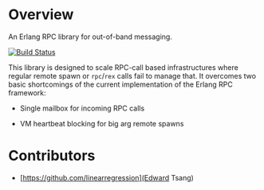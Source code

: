 # Overview
An Erlang RPC library for out-of-band messaging.

[![Build Status](https://travis-ci.org/priestjim/gen_rpc.svg)](https://travis-ci.org/priestjim/gen_rpc)

This library is designed to scale RPC-call based infrastructures where regular remote spawn or `rpc`/`rex` calls fail to manage that.
It overcomes two basic shortcomings of the current implementation of the Erlang RPC framework:

- Single mailbox for incoming RPC calls

- VM heartbeat blocking for big arg remote spawns

# Contributors

- [https://github.com/linearregression](Edward Tsang)